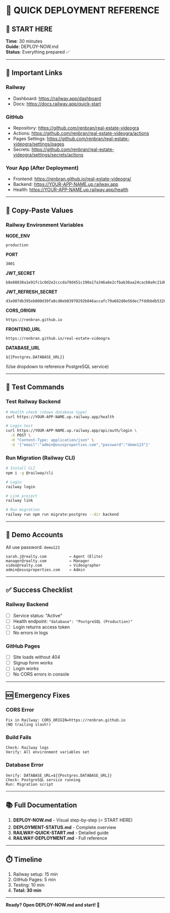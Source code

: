 # 🎯 QUICK DEPLOYMENT REFERENCE

## 📍 START HERE

**Time**: 30 minutes  
**Guide**: DEPLOY-NOW.md  
**Status**: Everything prepared ✅

---

## 🔗 Important Links

### Railway
- Dashboard: https://railway.app/dashboard
- Docs: https://docs.railway.app/quick-start

### GitHub
- Repository: https://github.com/renbran/real-estate-videogra
- Actions: https://github.com/renbran/real-estate-videogra/actions
- Pages Settings: https://github.com/renbran/real-estate-videogra/settings/pages
- Secrets: https://github.com/renbran/real-estate-videogra/settings/secrets/actions

### Your App (After Deployment)
- Frontend: https://renbran.github.io/real-estate-videogra/
- Backend: https://YOUR-APP-NAME.up.railway.app
- Health: https://YOUR-APP-NAME.up.railway.app/health

---

## 🔑 Copy-Paste Values

### Railway Environment Variables

**NODE_ENV**
```
production
```

**PORT**
```
3001
```

**JWT_SECRET**
```
b8e88830a1e91fc1c0d2e2cccda70d451c190a17a346a6e2cfbab36aa24cacb0a9c21d66acd26749e6874403d46aff4ef182af8469e7c87f88e2549e841e7a77
```

**JWT_REFRESH_SECRET**
```
d3a907db395eb800d39fa0cd0eb03970292b046accafc79a682d0e56dec7fddbbdb532885ddb8a42f5fb4eb403a0491c8f9f05b538da7172014412ba8a3dfeb3
```

**CORS_ORIGIN**
```
https://renbran.github.io
```

**FRONTEND_URL**
```
https://renbran.github.io/real-estate-videogra
```

**DATABASE_URL**
```
${{Postgres.DATABASE_URL}}
```
(Use dropdown to reference PostgreSQL service)

---

## 🧪 Test Commands

### Test Railway Backend
```bash
# Health check (shows database type)
curl https://YOUR-APP-NAME.up.railway.app/health

# Login test
curl https://YOUR-APP-NAME.up.railway.app/api/auth/login \
  -X POST \
  -H "Content-Type: application/json" \
  -d '{"email":"admin@osusproperties.com","password":"demo123"}'
```

### Run Migration (Railway CLI)
```bash
# Install CLI
npm i -g @railway/cli

# Login
railway login

# Link project
railway link

# Run migration
railway run npm run migrate:postgres --dir backend
```

---

## 👤 Demo Accounts

All use password: `demo123`

```
sarah.j@realty.com          → Agent (Elite)
manager@realty.com          → Manager
video@realty.com            → Videographer
admin@osusproperties.com    → Admin
```

---

## ✅ Success Checklist

### Railway Backend
- [ ] Service status: "Active"
- [ ] Health endpoint: `"database": "PostgreSQL (Production)"`
- [ ] Login returns access token
- [ ] No errors in logs

### GitHub Pages
- [ ] Site loads without 404
- [ ] Signup form works
- [ ] Login works
- [ ] No CORS errors in console

---

## 🆘 Emergency Fixes

### CORS Error
```
Fix in Railway: CORS_ORIGIN=https://renbran.github.io
(NO trailing slash!)
```

### Build Fails
```
Check: Railway logs
Verify: All environment variables set
```

### Database Error
```
Verify: DATABASE_URL=${{Postgres.DATABASE_URL}}
Check: PostgreSQL service running
Run: Migration script
```

---

## 📚 Full Documentation

1. **DEPLOY-NOW.md** - Visual step-by-step (⭐ START HERE)
2. **DEPLOYMENT-STATUS.md** - Complete overview
3. **RAILWAY-QUICK-START.md** - Detailed guide
4. **RAILWAY-DEPLOYMENT.md** - Full reference

---

## ⏱️ Timeline

1. Railway setup: 15 min
2. GitHub Pages: 5 min
3. Testing: 10 min
4. **Total: 30 min**

---

**Ready? Open DEPLOY-NOW.md and start! 🚀**
